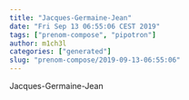 ```yaml
---
title: "Jacques-Germaine-Jean"
date: "Fri Sep 13 06:55:06 CEST 2019"
tags: ["prenom-compose", "pipotron"]
author: m1ch3l
categories: ["generated"]
slug: "prenom-compose/2019-09-13-06:55:06"
---
```


Jacques-Germaine-Jean
